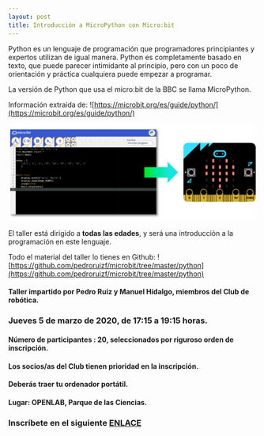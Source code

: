```yaml
---
layout: post
title: Introducción a MicroPython con Micro:bit
---
```



Python es un lenguaje de programación que programadores principiantes y expertos utilizan de igual manera. Python es completamente basado en texto, que puede parecer intimidante al principio, pero con un poco de orientación y práctica cualquiera puede empezar a programar.

La versión de Python que usa el micro:bit de la BBC se llama MicroPython.

Información extraida de: ![https://microbit.org/es/guide/python/](https://microbit.org/es/guide/python/)

![](/images/pythonHero.png)

El taller está dirigido a **todas las edades**, y será una introducción a la programación en este lenguaje.

Todo el material del taller lo tienes en Github: ![https://github.com/pedroruizf/microbit/tree/master/python](https://github.com/pedroruizf/microbit/tree/master/python)


#### Taller impartido por Pedro Ruiz y Manuel Hidalgo, miembros del Club de robótica.

### Jueves 5 de marzo de 2020, de 17:15 a 19:15 horas.

#### Número de participantes : 20,  seleccionados por riguroso orden de inscripción.

#### Los socios/as del Club tienen prioridad en la inscripción.

#### Deberás traer tu ordenador portátil.



#### Lugar: OPENLAB, Parque de las Ciencias.






### Inscríbete en el siguiente [ENLACE](https://forms.gle/QLPB79sBtdQeBA9v8)
